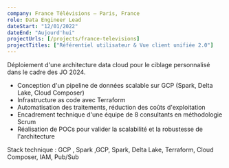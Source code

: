 ```yaml
---
company: France Télévisions – Paris, France
role: Data Engineer Lead
dateStart: "12/01/2022"
dateEnd: "Aujourd'hui"
projectUrls: [/projects/france-televisions]
projectTitles: ["Référentiel utilisateur & Vue client unifiée 2.0"]
---
```


Déploiement d'une architecture data cloud pour le ciblage personnalisé dans le cadre des JO 2024.
*   Conception d'un pipeline de données scalable sur GCP (Spark, Delta Lake, Cloud Composer)
*   Infrastructure as code avec Terraform
*   Automatisation des traitements, réduction des coûts d'exploitation
*   Encadrement technique d'une équipe de 8 consultants en méthodologie Scrum
*   Réalisation de POCs pour valider la scalabilité et la robustesse de l'architecture

Stack technique : GCP , Spark ,GCP, Spark, Delta Lake, Terraform, Cloud Composer, IAM, Pub/Sub